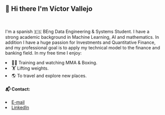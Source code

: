 <br><h2>👋 Hi there I'm Víctor Vallejo</h2></br>
<br>I'm a spanish 🇪🇸 BEng Data Engineering & Systems Student. I have a strong academic background in Machine Learning, AI and mathematics. In addition I have a huge passion for Investments and Quantitative Finance, and my professional goal is to apply my technical model to the finance and banking field. In my free time I enjoy:</br>

<li>🥊🤼‍ Training and watching MMA & Boxing.</li>
<li>🏋 Lifting weights.</li>
<li>🌎 To travel and explore new places.</li>

<h4>📬 Contact:</h4>
<li><a href= "mailto:vvalleejo@gmail.com">E-mail</a></li>
<li><a href= "https://www.linkedin.com/in/victor-vallejo-carmona">LinkedIn</a></li>


<!--
**vvalleejo/vvalleejo** is a ✨ _special_ ✨ repository because its `README.md` (this file) appears on your GitHub profile.

Here are some ideas to get you started:

- 🔭 I’m currently working on ...
- 🌱 I’m currently learning ...
- 👯 I’m looking to collaborate on ...
- 🤔 I’m looking for help with ...
- 💬 Ask me about ...
- 📫 How to reach me: ...
- 😄 Pronouns: ...
- ⚡ Fun fact: ...
-->
